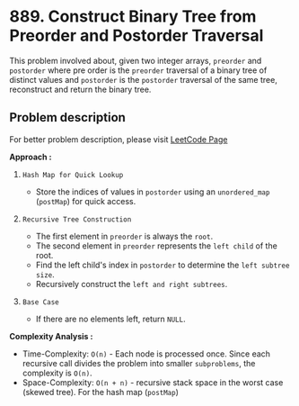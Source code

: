# 889. Construct Binary Tree from Preorder and Postorder Traversal

This problem involved about, given two integer arrays, `preorder` and `postorder` where pre order is the `preorder` traversal of a binary tree of distinct values and `postorder` is the `postorder` traversal of the same tree, reconstruct and return the binary tree.

## Problem description

For better problem description, please visit [LeetCode Page](https://leetcode.com/problems/construct-binary-tree-from-preorder-and-postorder-traversal/description/)

**Approach :**<br/>

1. `Hash Map for Quick Lookup`

    - Store the indices of values in `postorder` using an `unordered_map` (`postMap`) for quick access.

2. `Recursive Tree Construction`

    - The first element in `preorder` is always the `root`.
    - The second element in `preorder` represents the `left child` of the root.
    - Find the left child's index in `postorder` to determine the `left subtree size`.
    - Recursively construct the `left and right subtrees`.

3. `Base Case`
    - If there are no elements left, return `NULL`.

**Complexity Analysis :**<br/>

-   Time-Complexity: `O(n)` - Each node is processed once. Since each recursive call divides the problem into smaller `subproblems`, the complexity is `O(n)`.
-   Space-Complexity: `O(n + n)` - recursive stack space in the worst case (skewed tree). For the hash map (`postMap`)
